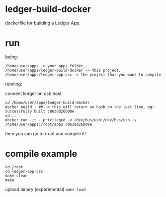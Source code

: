 # ledger-build-docker
dockerfile for building a Ledger App.

# run
being:
```
/home/user/apps -> your apps folder,
/home/user/apps/ledger-build-docker -> this project,
/home/user/apps/ledger-app-csc -> the project that you want to compile
```

running:

connect ledger on usb host
```
cd /home/user/apps/ledger-build-docker
docker build . ##--> this will return an hash on the last line, eg: Successfully built c8638d26b08e
cd ..
docker run -it --privileged -v /dev/bus/usb:/dev/bus/usb -v /home/user/apps:/root/apps c8638d26b08e
```


then you can go to /root and compile it!

# compile example
```
cd /root
cd ledger-app-csc
make clean
make
```

upload binary (experimental)
```make load```
